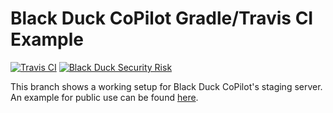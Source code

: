 # Black Duck CoPilot Gradle/Travis CI Example

[![Travis CI](https://travis-ci.org/BlackDuckCoPilot/example-gradle-travis.svg?branch=test)](https://travis-ci.org/BlackDuckCoPilot/example-gradle-travis) [![Black Duck Security Risk](https://test.duckbuild.io/github/groups/BlackDuckCoPilot/locations/example-gradle-travis/public/results/branches/test/badge-risk.svg)](https://test.duckbuild.io/github/groups/BlackDuckCoPilot/locations/example-gradle-travis/public/results/branches/test)

This branch shows a working setup for Black Duck CoPilot's staging server.
An example for public use can be found [here](https://github.com/BlackDuckCoPilot/example-gradle-travis).
